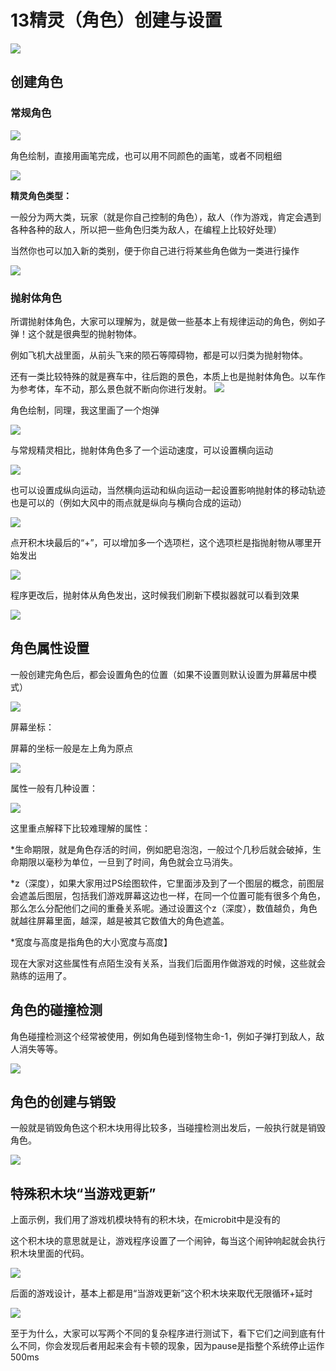 # 13精灵（角色）创建与设置

![](./image/c13_13.png)

## 创建角色

### 常规角色

![](./image/c13_01.png)

角色绘制，直接用画笔完成，也可以用不同颜色的画笔，或者不同粗细

![](./image/c13_03.png)

**精灵角色类型：**

一般分为两大类，玩家（就是你自己控制的角色），敌人（作为游戏，肯定会遇到各种各种的敌人，所以把一些角色归类为敌人，在编程上比较好处理）

当然你也可以加入新的类别，便于你自己进行将某些角色做为一类进行操作

![](./image/c13_04.png)

### 抛射体角色

所谓抛射体角色，大家可以理解为，就是做一些基本上有规律运动的角色，例如子弹！这个就是很典型的抛射物体。

例如飞机大战里面，从前头飞来的陨石等障碍物，都是可以归类为抛射物体。

还有一类比较特殊的就是赛车中，往后跑的景色，本质上也是抛射体角色。以车作为参考体，车不动，那么景色就不断向你进行发射。
![](./image/c13_02.png)

角色绘制，同理，我这里画了一个炮弹

![](./image/c13_05.png)

与常规精灵相比，抛射体角色多了一个运动速度，可以设置横向运动

![](./image/c13_06.png)

也可以设置成纵向运动，当然横向运动和纵向运动一起设置影响抛射体的移动轨迹也是可以的（例如大风中的雨点就是纵向与横向合成的运动）

![](./image/c13_07.png)

点开积木块最后的“+”，可以增加多一个选项栏，这个选项栏是指抛射物从哪里开始发出

![](./image/c13_10.png)

程序更改后，抛射体从角色发出，这时候我们刷新下模拟器就可以看到效果

![](./image/c13_11.png)

## 角色属性设置

一般创建完角色后，都会设置角色的位置（如果不设置则默认设置为屏幕居中模式）

![](./image/c13_12.png)

屏幕坐标：

屏幕的坐标一般是左上角为原点

![](./image/c13_14.png)

属性一般有几种设置：

![](./image/c13_15.png)

这里重点解释下比较难理解的属性：

*生命期限，就是角色存活的时间，例如肥皂泡泡，一般过个几秒后就会破掉，生命期限以毫秒为单位，一旦到了时间，角色就会立马消失。

*z（深度），如果大家用过PS绘图软件，它里面涉及到了一个图层的概念，前图层会遮盖后图层，包括我们游戏屏幕这边也一样，在同一个位置可能有很多个角色，那么怎么分配他们之间的重叠关系呢。通过设置这个z（深度），数值越负，角色就越往屏幕里面，越深，越是被其它数值大的角色遮盖。

*宽度与高度是指角色的大小宽度与高度】

现在大家对这些属性有点陌生没有关系，当我们后面用作做游戏的时候，这些就会熟练的运用了。

## 角色的碰撞检测

角色碰撞检测这个经常被使用，例如角色碰到怪物生命-1，例如子弹打到敌人，敌人消失等等。

![](./image/c13_16.png)

## 角色的创建与销毁

一般就是销毁角色这个积木块用得比较多，当碰撞检测出发后，一般执行就是销毁角色。

![](./image/c13_17.png)

## 特殊积木块“当游戏更新”
上面示例，我们用了游戏机模块特有的积木块，在microbit中是没有的

这个积木块的意思就是让，游戏程序设置了一个闹钟，每当这个闹钟响起就会执行积木块里面的代码。

![](./image/c13_08.png)

后面的游戏设计，基本上都是用“当游戏更新”这个积木块来取代无限循环+延时

![](./image/c13_09.png)

至于为什么，大家可以写两个不同的复杂程序进行测试下，看下它们之间到底有什么不同，你会发现后者用起来会有卡顿的现象，因为pause是指整个系统停止运作500ms


